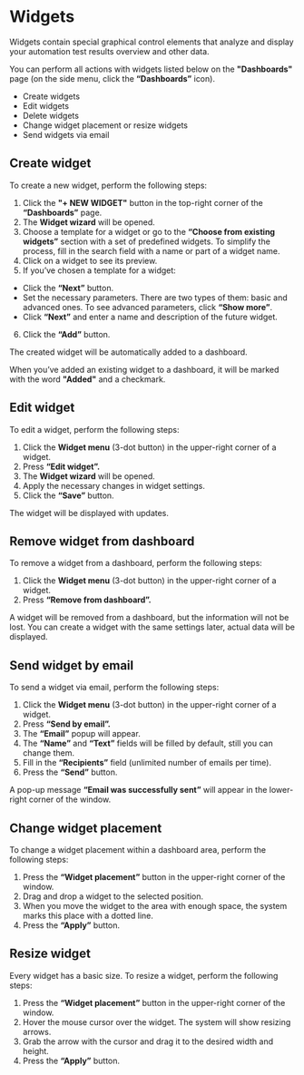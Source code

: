 # Widgets

Widgets contain special graphical control elements that analyze and display your automation test results overview and other data.

You can perform all actions with widgets listed below on the **"Dashboards"** page (on the side menu, click the **“Dashboards”** icon).

* Create widgets
* Edit widgets
* Delete widgets
* Change widget placement or resize widgets
* Send widgets via email

## Create widget
To create a new widget, perform the following steps:

1. Click the **"+ NEW WIDGET"** button in the top-right corner of the **“Dashboards”** page.
2. The **Widget wizard** will be opened.
3. Choose a template for a widget or go to the **“Choose from existing widgets”** section with a set of predefined widgets. To simplify the process, fill in the search field with a name or part of a widget name.
4. Click on a widget to see its preview.
5. If you’ve chosen a template for a widget:
  * Click the **“Next”** button.
  * Set the necessary parameters. There are two types of them: basic and advanced ones. To see advanced parameters, click **“Show more”**.
  * Click **“Next”** and enter a name and description of the future widget.
6. Click the **“Add”** button.

The created widget will be automatically added to a dashboard.

When you’ve added an existing widget to a dashboard, it will be marked with the word **"Added"** and a checkmark.

## Edit widget
To edit a widget, perform the following steps:

1.	Click the **Widget menu** (3-dot button) in the upper-right corner of a widget.
2.	Press **“Edit widget”.**
3.	The **Widget wizard** will be opened.
4.	Apply the necessary changes in widget settings.
5.	Click the **“Save”** button.

The widget will be displayed with updates.

## Remove widget from dashboard
To remove a widget from a dashboard, perform the following steps:

1.	Click the **Widget menu** (3-dot button) in the upper-right corner of a widget.
2.	Press **“Remove from dashboard”.**

A widget will be removed from a dashboard, but the information will not be lost. You can create a widget with the same settings later, actual data will be displayed.

## Send widget by email
To send a widget via email, perform the following steps:

1.	Click the **Widget menu** (3-dot button) in the upper-right corner of a widget.
2.	Press **“Send by email”.**
3.	The **“Email”** popup will appear.
4.	The **“Name”** and **“Text”** fields will be filled by default, still you can change them.
5.	Fill in the **“Recipients”** field (unlimited number of emails per time).
6.	Press the **“Send”** button.

A pop-up message **“Email was successfully sent”** will appear in the lower-right corner of the window.

## Change widget placement 
To change a widget placement within a dashboard area, perform the following steps:

1.	Press the **“Widget placement”** button in the upper-right corner of the window.
2.	Drag and drop a widget to the selected position.
3.	When you move the widget to the area with enough space, the system marks this place with a dotted line.
4.	Press the **“Apply”** button.

## Resize widget
 
Every widget has a basic size. To resize a widget, perform the following steps:

1.	Press the **“Widget placement”** button in the upper-right corner of the window.
2.	Hover the mouse cursor over the widget. The system will show resizing arrows.
3.	Grab the arrow with the cursor and drag it to the desired width and height.
4.	Press the **“Apply”** button.
